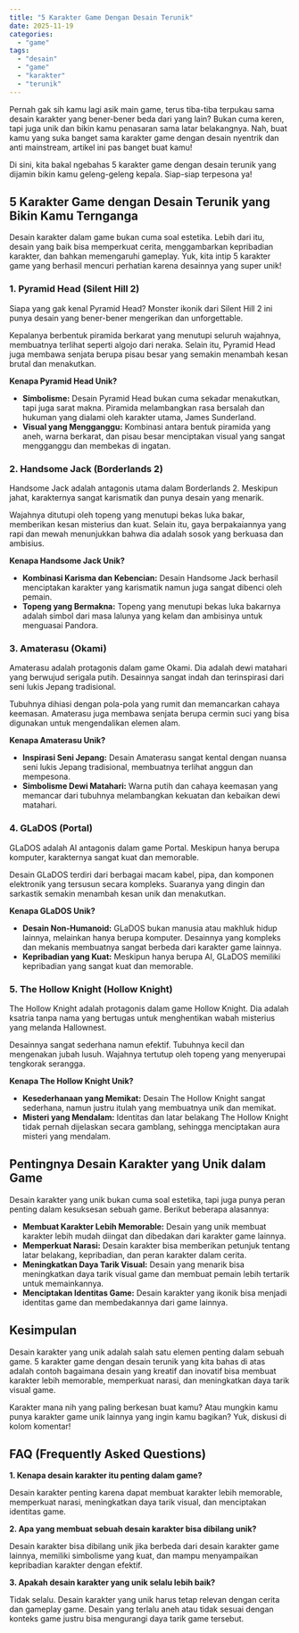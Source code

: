 ```yaml
---
title: "5 Karakter Game Dengan Desain Terunik"
date: 2025-11-19
categories: 
  - "game"
tags: 
  - "desain"
  - "game"
  - "karakter"
  - "terunik"
---
```


Pernah gak sih kamu lagi asik main game, terus tiba-tiba terpukau sama desain karakter yang bener-bener beda dari yang lain? Bukan cuma keren, tapi juga unik dan bikin kamu penasaran sama latar belakangnya. Nah, buat kamu yang suka banget sama karakter game dengan desain nyentrik dan anti mainstream, artikel ini pas banget buat kamu!

Di sini, kita bakal ngebahas 5 karakter game dengan desain terunik yang dijamin bikin kamu geleng-geleng kepala. Siap-siap terpesona ya!

## 5 Karakter Game dengan Desain Terunik yang Bikin Kamu Ternganga

Desain karakter dalam game bukan cuma soal estetika. Lebih dari itu, desain yang baik bisa memperkuat cerita, menggambarkan kepribadian karakter, dan bahkan memengaruhi gameplay. Yuk, kita intip 5 karakter game yang berhasil mencuri perhatian karena desainnya yang super unik!

### 1\. Pyramid Head (Silent Hill 2)

Siapa yang gak kenal Pyramid Head? Monster ikonik dari Silent Hill 2 ini punya desain yang bener-bener mengerikan dan unforgettable.

Kepalanya berbentuk piramida berkarat yang menutupi seluruh wajahnya, membuatnya terlihat seperti algojo dari neraka. Selain itu, Pyramid Head juga membawa senjata berupa pisau besar yang semakin menambah kesan brutal dan menakutkan.

**Kenapa Pyramid Head Unik?**

- **Simbolisme:** Desain Pyramid Head bukan cuma sekadar menakutkan, tapi juga sarat makna. Piramida melambangkan rasa bersalah dan hukuman yang dialami oleh karakter utama, James Sunderland.
- **Visual yang Mengganggu:** Kombinasi antara bentuk piramida yang aneh, warna berkarat, dan pisau besar menciptakan visual yang sangat mengganggu dan membekas di ingatan.

### 2\. Handsome Jack (Borderlands 2)

Handsome Jack adalah antagonis utama dalam Borderlands 2. Meskipun jahat, karakternya sangat karismatik dan punya desain yang menarik.

Wajahnya ditutupi oleh topeng yang menutupi bekas luka bakar, memberikan kesan misterius dan kuat. Selain itu, gaya berpakaiannya yang rapi dan mewah menunjukkan bahwa dia adalah sosok yang berkuasa dan ambisius.

**Kenapa Handsome Jack Unik?**

- **Kombinasi Karisma dan Kebencian:** Desain Handsome Jack berhasil menciptakan karakter yang karismatik namun juga sangat dibenci oleh pemain.
- **Topeng yang Bermakna:** Topeng yang menutupi bekas luka bakarnya adalah simbol dari masa lalunya yang kelam dan ambisinya untuk menguasai Pandora.

### 3\. Amaterasu (Okami)

Amaterasu adalah protagonis dalam game Okami. Dia adalah dewi matahari yang berwujud serigala putih. Desainnya sangat indah dan terinspirasi dari seni lukis Jepang tradisional.

Tubuhnya dihiasi dengan pola-pola yang rumit dan memancarkan cahaya keemasan. Amaterasu juga membawa senjata berupa cermin suci yang bisa digunakan untuk mengendalikan elemen alam.

**Kenapa Amaterasu Unik?**

- **Inspirasi Seni Jepang:** Desain Amaterasu sangat kental dengan nuansa seni lukis Jepang tradisional, membuatnya terlihat anggun dan mempesona.
- **Simbolisme Dewi Matahari:** Warna putih dan cahaya keemasan yang memancar dari tubuhnya melambangkan kekuatan dan kebaikan dewi matahari.

### 4\. GLaDOS (Portal)

GLaDOS adalah AI antagonis dalam game Portal. Meskipun hanya berupa komputer, karakternya sangat kuat dan memorable.

Desain GLaDOS terdiri dari berbagai macam kabel, pipa, dan komponen elektronik yang tersusun secara kompleks. Suaranya yang dingin dan sarkastik semakin menambah kesan unik dan menakutkan.

**Kenapa GLaDOS Unik?**

- **Desain Non-Humanoid:** GLaDOS bukan manusia atau makhluk hidup lainnya, melainkan hanya berupa komputer. Desainnya yang kompleks dan mekanis membuatnya sangat berbeda dari karakter game lainnya.
- **Kepribadian yang Kuat:** Meskipun hanya berupa AI, GLaDOS memiliki kepribadian yang sangat kuat dan memorable.

### 5\. The Hollow Knight (Hollow Knight)

The Hollow Knight adalah protagonis dalam game Hollow Knight. Dia adalah ksatria tanpa nama yang bertugas untuk menghentikan wabah misterius yang melanda Hallownest.

Desainnya sangat sederhana namun efektif. Tubuhnya kecil dan mengenakan jubah lusuh. Wajahnya tertutup oleh topeng yang menyerupai tengkorak serangga.

**Kenapa The Hollow Knight Unik?**

- **Kesederhanaan yang Memikat:** Desain The Hollow Knight sangat sederhana, namun justru itulah yang membuatnya unik dan memikat.
- **Misteri yang Mendalam:** Identitas dan latar belakang The Hollow Knight tidak pernah dijelaskan secara gamblang, sehingga menciptakan aura misteri yang mendalam.

## Pentingnya Desain Karakter yang Unik dalam Game

Desain karakter yang unik bukan cuma soal estetika, tapi juga punya peran penting dalam kesuksesan sebuah game. Berikut beberapa alasannya:

- **Membuat Karakter Lebih Memorable:** Desain yang unik membuat karakter lebih mudah diingat dan dibedakan dari karakter game lainnya.
- **Memperkuat Narasi:** Desain karakter bisa memberikan petunjuk tentang latar belakang, kepribadian, dan peran karakter dalam cerita.
- **Meningkatkan Daya Tarik Visual:** Desain yang menarik bisa meningkatkan daya tarik visual game dan membuat pemain lebih tertarik untuk memainkannya.
- **Menciptakan Identitas Game:** Desain karakter yang ikonik bisa menjadi identitas game dan membedakannya dari game lainnya.

## Kesimpulan

Desain karakter yang unik adalah salah satu elemen penting dalam sebuah game. 5 karakter game dengan desain terunik yang kita bahas di atas adalah contoh bagaimana desain yang kreatif dan inovatif bisa membuat karakter lebih memorable, memperkuat narasi, dan meningkatkan daya tarik visual game.

Karakter mana nih yang paling berkesan buat kamu? Atau mungkin kamu punya karakter game unik lainnya yang ingin kamu bagikan? Yuk, diskusi di kolom komentar!

## FAQ (Frequently Asked Questions)

**1\. Kenapa desain karakter itu penting dalam game?**

Desain karakter penting karena dapat membuat karakter lebih memorable, memperkuat narasi, meningkatkan daya tarik visual, dan menciptakan identitas game.

**2\. Apa yang membuat sebuah desain karakter bisa dibilang unik?**

Desain karakter bisa dibilang unik jika berbeda dari desain karakter game lainnya, memiliki simbolisme yang kuat, dan mampu menyampaikan kepribadian karakter dengan efektif.

**3\. Apakah desain karakter yang unik selalu lebih baik?**

Tidak selalu. Desain karakter yang unik harus tetap relevan dengan cerita dan gameplay game. Desain yang terlalu aneh atau tidak sesuai dengan konteks game justru bisa mengurangi daya tarik game tersebut.
